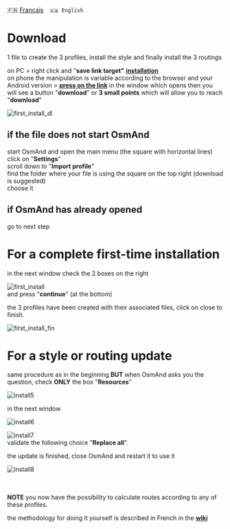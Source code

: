 🇫🇷 [Français](README.md)&emsp;`🇬🇧 English`

# Download
1 file to create the 3 profiles, install the style and finally install the 3 routings<br>

on PC > right click and "**save link target"** **[installation](installation.osf)**<br>
on phone the manipulation is variable according to the browser and your Android version >
 **[press on the link](installation.osf)** 
 in the window which opens then you will see a button "**download**" or **3 small points** which will allow you to reach "**download**"<br>

![first_install_dl](https://user-images.githubusercontent.com/83398215/182154084-077cbc2b-35f5-4fe1-acbe-f6842914da52.png)

## if the file does not start OsmAnd<br>
start OsmAnd and open the main menu (the square with horizontal lines)<br>
click on "**Settings**"<br>
scroll down to "**Import profile**"<br>
find the folder where your file is using the square on the top right (download is suggested)<br>
choose it<br>

## if OsmAnd has already opened
go to next step

# For a complete first-time installation
in the next window check the 2 boxes on the right<br>

![first_install](https://user-images.githubusercontent.com/83398215/182154351-9bb8b337-4d75-4c77-a511-f77afb36fd7d.png)<br>
and press "**continue**" (at the bottom)<br>

the 3 profiles have been created with their associated files, click on close to finish.<br>

![first_install_fin](https://user-images.githubusercontent.com/83398215/182154557-21f53e4c-3804-4081-abe0-b0a31bdda1e6.png)

# For a style or routing update
same procedure as in the beginning **BUT** when OsmAnd asks you the question, check **ONLY** the box "**Resources**"<br>

![install5](https://user-images.githubusercontent.com/83398215/182155123-20bb4d60-bb28-4f5f-8708-68fc4553a656.png)<br>

in the next window

![install6](https://user-images.githubusercontent.com/83398215/182155547-df4e2f7b-7331-40c0-a69d-80426840b37d.png)<br>


![install7](https://user-images.githubusercontent.com/83398215/182155562-63eee0db-5fc3-4353-b0ec-8380c6172e39.png)<br>
validate the following choice "**Replace all**".

the update is finished, close OsmAnd and restart it to use it

![install8](https://user-images.githubusercontent.com/83398215/182156221-0c37cfbd-23dc-4929-8d84-80ef5a99662a.png)<br>
<br>
<br>

**NOTE** you now have the possibility to calculate routes according to any of these profiles.

the methodology for doing it yourself is described in French in the **[wiki](https://github.com/OsmAnd-Rendering/Motorcycle/wiki/%F0%9F%87%AB%F0%9F%87%B7--installation-manelle)**

